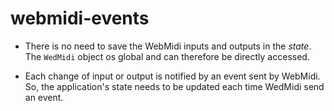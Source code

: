 # webmidi-events

- There is no need to save the WebMidi inputs and outputs in the _state_. The `WedMidi` object os global and can
therefore be directly accessed.

- Each change of input or output is notified by an event sent by WebMidi. So, the application's state needs to be
updated each time WedMidi send an event.
 